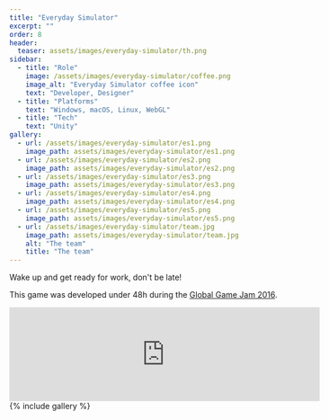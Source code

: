 ```yaml
---
title: "Everyday Simulator"
excerpt: ""
order: 8
header:
  teaser: assets/images/everyday-simulator/th.png
sidebar:
  - title: "Role"
    image: /assets/images/everyday-simulator/coffee.png
    image_alt: "Everyday Simulator coffee icon"
    text: "Developer, Designer"
  - title: "Platforms"
    text: "Windows, macOS, Linux, WebGL"
  - title: "Tech"
    text: "Unity"
gallery:
  - url: /assets/images/everyday-simulator/es1.png
    image_path: assets/images/everyday-simulator/es1.png
  - url: /assets/images/everyday-simulator/es2.png
    image_path: assets/images/everyday-simulator/es2.png
  - url: /assets/images/everyday-simulator/es3.png
    image_path: assets/images/everyday-simulator/es3.png
  - url: /assets/images/everyday-simulator/es4.png
    image_path: assets/images/everyday-simulator/es4.png
  - url: /assets/images/everyday-simulator/es5.png
    image_path: assets/images/everyday-simulator/es5.png
  - url: /assets/images/everyday-simulator/team.jpg
    image_path: assets/images/everyday-simulator/team.jpg
    alt: "The team"
    title: "The team"
---
```


Wake up and get ready for work, don't be late!

This game was developed under 48h during the [Global Game Jam 2016](https://globalgamejam.org/2016/games/everyday-simulator-0).

<iframe src="https://itch.io/embed/52835?bg_color=222222&amp;fg_color=eeeeee&amp;border_color=363636" width="552" height="167" frameborder="0"><a href="https://elauer.itch.io/everyday-simulator">Everyday Simulator by Eduardo Lauer</a></iframe> 
{% include gallery %}